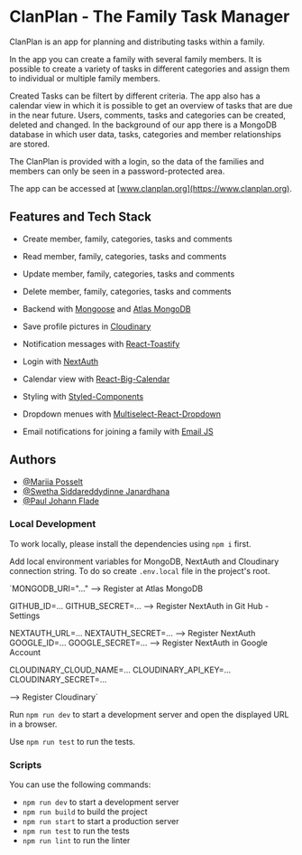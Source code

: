 # ClanPlan - The Family Task Manager

ClanPlan is an app for planning and distributing tasks within a family.

In the app you can create a family with several family members. It is possible to create a variety of tasks in different categories and assign them to individual or multiple family members.

Created Tasks can be filtert by different criteria. The app also has a calendar view in which it is possible to get an overview of tasks that are due in the near future. Users, comments, tasks and categories can be created, deleted and changed. In the background of our app there is a MongoDB database in which user data, tasks, categories and member relationships are stored.

The ClanPlan is provided with a login, so the data of the families and members can only be seen in a password-protected area.

The app can be accessed at [www.clanplan.org](https://www.clanplan.org).

## Features and Tech Stack

- Create member, family, categories, tasks and comments
- Read member, family, categories, tasks and comments
- Update member, family, categories, tasks and comments
- Delete member, family, categories, tasks and comments

- Backend with [Mongoose](https://mongoosejs.com/) and [Atlas MongoDB](https://www.mongodb.com/)
- Save profile pictures in [Cloudinary](https://cloudinary.com/)
- Notification messages with [React-Toastify](https://fkhadra.github.io/react-toastify/introduction/)
- Login with [NextAuth](https://next-auth.js.org/)
- Calendar view with [React-Big-Calendar](https://jquense.github.io/react-big-calendar/examples/index.html?path=/story/about-big-calendar--page)
- Styling with [Styled-Components](https://styled-components.com/)
- Dropdown menues with [Multiselect-React-Dropdown](https://snyk.io/advisor/npm-package/multiselect-react-dropdown#package-footer)
- Email notifications for joining a family with [Email JS](https://www.emailjs.com/)

## Authors

- [@Mariia Posselt](https://github.com/mariiaovs)
- [@Swetha Siddareddydinne Janardhana](https://github.com/SwethaJanardhana)
- [@Paul Johann Flade](https://github.com/PaulJohannFlade)

### Local Development

To work locally, please install the dependencies using `npm i` first.

Add local environment variables for MongoDB, NextAuth and Cloudinary connection string. To do so create `.env.local` file in the project's root.

`MONGODB_URI="..."
--> Register at Atlas MongoDB

GITHUB_ID=...
GITHUB_SECRET=...
--> Register NextAuth in Git Hub - Settings

NEXTAUTH_URL=...
NEXTAUTH_SECRET=...
--> Register NextAuth
GOOGLE_ID=...
GOOGLE_SECRET=...
--> Register NextAuth in Google Account

CLOUDINARY_CLOUD_NAME=...
CLOUDINARY_API_KEY=...
CLOUDINARY_SECRET=...

--> Register Cloudinary`

Run `npm run dev` to start a development server and open the displayed URL in a browser.

Use `npm run test` to run the tests.

### Scripts

You can use the following commands:

- `npm run dev` to start a development server
- `npm run build` to build the project
- `npm run start` to start a production server
- `npm run test` to run the tests
- `npm run lint` to run the linter
